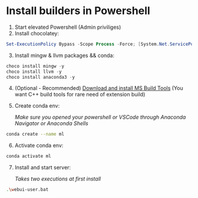 # Install builders in Powershell

1. Start elevated Powershell (Admin priviliges)
2. Install chocolatey: 

```powershell
Set-ExecutionPolicy Bypass -Scope Process -Force; [System.Net.ServicePointManager]::SecurityProtocol = [System.Net.ServicePointManager]::SecurityProtocol -bor 3072; iex ((New-Object System.Net.WebClient).DownloadString('https://community.chocolatey.org/install.ps1'))
```

3. Install mingw & llvm packages && conda:

```powershell
choco install mingw -y
choco install llvm -y
choco install anaconda3 -y
```

4. (Optional - Recommended) [Download and install MS Build Tools](https://aka.ms/vs/16/release/vs_buildtools.exe) (You want C++ build tools for rare need of extension build) 

5. Create conda env:

    *Make sure you opened your powershell or VSCode through Anaconda Navigator or Anaconda Shells*

```bash
conda create --name ml
```

6. Activate conda env:

```bash
conda activate ml
```

7. Install and start server:

    *Takes two executions at first install*

```bash
.\webui-user.bat    
```

